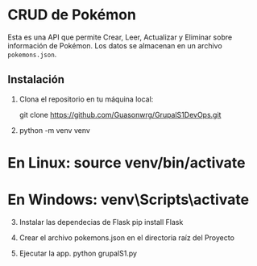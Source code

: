 # CRUD de Pokémon

Esta es una API que permite Crear, Leer, Actualizar y Eliminar sobre información de Pokémon. Los datos se almacenan en un archivo `pokemons.json`.

## Instalación

1. Clona el repositorio en tu máquina local:

   git clone https://github.com/Guasonwrg/GrupalS1DevOps.git

2. python -m venv venv
# En Linux: source venv/bin/activate 
# En Windows: venv\Scripts\activate

3. Instalar las dependecias de Flask
   pip install Flask

4. Crear el archivo pokemons.json en el directoria raíz del Proyecto

5. Ejecutar la app.
   python grupalS1.py
